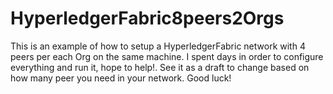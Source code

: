 # HyperledgerFabric8peers2Orgs
This is an example of how to setup a HyperledgerFabric network with 4 peers per each Org on the same machine.
I spent days in order to configure everything and run it, hope to help!. 
See it as a draft to change based on how many peer you need in your network. Good luck!
